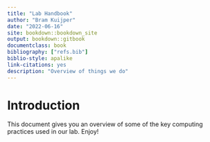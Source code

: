 ```yaml
---
title: "Lab Handbook"
author: "Bram Kuijper"
date: "2022-06-16"
site: bookdown::bookdown_site
output: bookdown::gitbook
documentclass: book
bibliography: ["refs.bib"]
biblio-style: apalike
link-citations: yes
description: "Overview of things we do"
---
```


# Introduction
This document gives you an overview of some of the key computing practices used in our lab. Enjoy!
